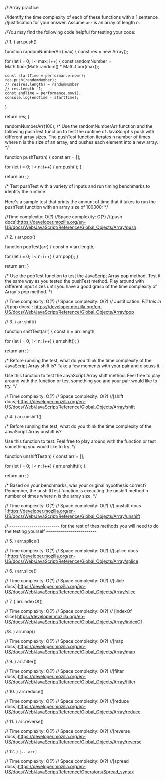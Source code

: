 // Array practice

//Identify the time complexity of each of these functions with a 1 sentence
//justification for your answer. Assume `arr` is an array of length _n_.

//You may find the following code helpful for testing your code:

// 1. ) arr.push()

function randomNumberArr(max) {
  const res = new Array();

  for (let i = 0; i < max; i++) {
    const randomNumber = Math.floor(Math.random() * Math.floor(max));

    const startTime = performance.now();
    res.push(randomNumber);
    // res[res.length] = randomNumber
    // res.length -1;
    const endTime = performance.now();
    console.log(endTime - startTime);
  }

  return res;
}

randomNumberArr(100);
/*
Use the randomNumberArr function and the following pushTest
function to test the runtime of JavaScript's push with different
array sizes. The pushTest function iterates n number of times
where n is the size of an array, and pushes each element into a new array.
*/

function pushTest(n) {
  const arr = [];

  for (let i = 0; i < n; i++) {
    arr.push(i);
  }

  return arr;
}

/*
Test pushTest with a variety of inputs and run timing benchmarks
to identify the runtime.

Here's a sample test that prints the amount of time that it takes
to run the pushTest function with an array size of 100000:
*/

//Time complexity: O(?)
//Space complexity: O(?)
//[push docs]:https://developer.mozilla.org/en-US/docs/Web/JavaScript/Reference/Global_Objects/Array/push

// 2. ) arr.pop()

function popTest(arr) {
  const n = arr.length;

  for (let i = 0; i < n; i++) {
    arr.pop();
  }

  return arr;
}

/*
Use the popTest function to test the JavaScript Array pop method.
Test it the same way as you tested the pushTest method. Play around
with different input sizes until you have a good grasp of the time
complexity of Array's pop method.
*/

// Time complexity: O(?)
// Space complexity: O(?)
// Justification: _Fill this in_
//[pop docs] : https://developer.mozilla.org/en-US/docs/Web/JavaScript/Reference/Global_Objects/Array/pop

// 3. ) arr.shift()

function shiftTest(arr) {
  const n = arr.length;

  for (let i = 0; i < n; i++) {
    arr.shift();
  }

  return arr;
}

/*
Before running the test, what do you think the
time complexity of the JavaScript Array shift is?
Take a few moments with your pair and discuss it.

Use this function to test the JavaScript Array shift method.
Feel free to play around with the function or test something
you and your pair would like to try.
*/

// Time complexity: O(?)
// Space complexity: O(?)
//[shift docs]:https://developer.mozilla.org/en-US/docs/Web/JavaScript/Reference/Global_Objects/Array/shift

// 4. ) arr.unshift()

/*
Before running the test, what do you think the
time complexity of the JavaScript Array unshift is?

Use this function to test. Feel free to play
around with the function or test something you would
like to try.
*/

function unshiftTest(n) {
  const arr = [];

  for (let i = 0; i < n; i++) {
    arr.unshift(i);
  }

  return arr;
}

/*
Based on your benchmarks, was your original hypothesis
correct? Remember, the unshiftTest function is executing
the unshift method n number of times where n is the array size.
*/

// Time complexity: O(?)
// Space complexity: O(?)
//[ unshift docs ]:https://developer.mozilla.org/en-US/docs/Web/JavaScript/Reference/Global_Objects/Array/unshift

// ------------------------- for the rest of thes methods you will need to do the testing yourself -------------------------

// 5. ) arr.splice()

// Time complexity: O(?)
// Space complexity: O(?)
//[splice docs ]:https://developer.mozilla.org/en-US/docs/Web/JavaScript/Reference/Global_Objects/Array/splice

//  6. ) arr.slice()

// Time complexity: O(?)
// Space complexity: O(?)
//[slice docs]:https://developer.mozilla.org/en-US/docs/Web/JavaScript/Reference/Global_Objects/Array/slice

// 7. ) arr.indexOf()

// Time complexity: O(?)
// Space complexity: O(?)
// [indexOf slice]:https://developer.mozilla.org/en-US/docs/Web/JavaScript/Reference/Global_Objects/Array/indexOf

//8. ) arr.map()

// Time complexity: O(?)
// Space complexity: O(?)
//[map docs]:https://developer.mozilla.org/en-US/docs/Web/JavaScript/Reference/Global_Objects/Array/map

// 9. ) arr.filter()

// Time complexity: O(?)
// Space complexity: O(?)
//[filter docs]:https://developer.mozilla.org/en-US/docs/Web/JavaScript/Reference/Global_Objects/Array/filter

// 10. ) arr.reduce()

// Time complexity: O(?)
// Space complexity: O(?)
//[reduce docs]:https://developer.mozilla.org/en-US/docs/Web/JavaScript/Reference/Global_Objects/Array/reduce

// 11. ) arr.reverse()

// Time complexity: O(?)
// Space complexity: O(?)
//[reverse docs]:https://developer.mozilla.org/en-US/docs/Web/JavaScript/Reference/Global_Objects/Array/reverse

// 12. ) `[...arr]`

// Time complexity: O(?)
// Space complexity: O(?)
//[spread docs]:https://developer.mozilla.org/en-US/docs/Web/JavaScript/Reference/Operators/Spread_syntax
